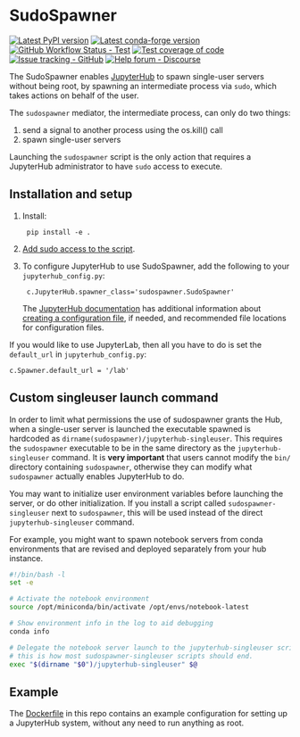 # SudoSpawner

[![Latest PyPI version](https://img.shields.io/pypi/v/sudospawner?logo=pypi)](https://pypi.python.org/pypi/sudospawner)
[![Latest conda-forge version](https://img.shields.io/conda/vn/conda-forge/sudospawner?logo=conda-forge)](https://anaconda.org/conda-forge/sudospawner)
[![GitHub Workflow Status - Test](https://img.shields.io/github/actions/workflow/status/jupyterhub/sudospawner/test.yml?logo=github&label=tests)](https://github.com/jupyterhub/sudospawner/actions)
[![Test coverage of code](https://codecov.io/gh/jupyterhub/sudospawner/branch/main/graph/badge.svg)](https://codecov.io/gh/jupyterhub/sudospawner)
[![Issue tracking - GitHub](https://img.shields.io/badge/issue_tracking-github-blue?logo=github)](https://github.com/jupyterhub/sudospawner/issues)
[![Help forum - Discourse](https://img.shields.io/badge/help_forum-discourse-blue?logo=discourse)](https://discourse.jupyter.org/c/jupyterhub)

The SudoSpawner enables [JupyterHub](https://github.com/jupyter/jupyterhub)
to spawn single-user servers without being root, by spawning an intermediate
process via `sudo`, which takes actions on behalf of the user.

The ``sudospawner`` mediator, the intermediate process, can only do two things:

1. send a signal to another process using the os.kill() call
2. spawn single-user servers

Launching the ``sudospawner`` script is the only action that requires a
JupyterHub administrator to have ``sudo`` access to execute.

## Installation and setup

1. Install:

        pip install -e .

2. [Add sudo access to the script](https://jupyterhub.readthedocs.io/en/stable/howto/configuration/config-sudo.html).

3. To configure JupyterHub to use SudoSpawner, add the following to your 
`jupyterhub_config.py`:

        c.JupyterHub.spawner_class='sudospawner.SudoSpawner'
    
   The [JupyterHub documentation](http://jupyterhub.readthedocs.org/en/latest/index.html)
   has additional information about [creating a configuration file](https://jupyterhub.readthedocs.io/en/latest/getting-started/config-basics.html#generate-a-default-config-file),
   if needed, and recommended file locations for configuration files.

If you would like to use JupyterLab, then all you have to do is set the `default_url`
in `jupyterhub_config.py`:

    c.Spawner.default_url = '/lab'

## Custom singleuser launch command

In order to limit what permissions the use of sudospawner grants the Hub,
when a single-user server is launched
the executable spawned is hardcoded as `dirname(sudospawner)/jupyterhub-singleuser`.
This requires the `sudospawner` executable to be in the same directory as the `jupyterhub-singleuser` command.
It is **very important** that users cannot modify the `bin/` directory containing `sudospawner`,
otherwise they can modify what `sudospawner` actually enables JupyterHub to do.

You may want to initialize user environment variables before launching the server, or do other initialization.
If you install a script called `sudospawner-singleuser` next to `sudospawner`,
this will be used instead of the direct `jupyterhub-singleuser` command.

For example, you might want to spawn notebook servers from conda environments that are revised and deployed separately from your hub instance. 

```bash
#!/bin/bash -l
set -e

# Activate the notebook environment
source /opt/miniconda/bin/activate /opt/envs/notebook-latest

# Show environment info in the log to aid debugging
conda info

# Delegate the notebook server launch to the jupyterhub-singleuser script.
# this is how most sudospawner-singleuser scripts should end.
exec "$(dirname "$0")/jupyterhub-singleuser" $@
```

## Example

The [Dockerfile](https://github.com/jupyter/sudospawner/blob/master/examples/Dockerfile) in this repo contains an example configuration for setting up a JupyterHub system, without any need to run anything as root.
